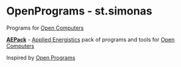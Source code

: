 # OpenPrograms - st.simonas
Programs for [Open Computers](https://oc.cil.li)

[**AEPack**](AEPack) - [Applied Energistics](http://ae-mod.info) pack of programs and tools for [Open Computers](https://oc.cil.li)

Inspired by [Open Programs](https://openprograms.github.io/)
